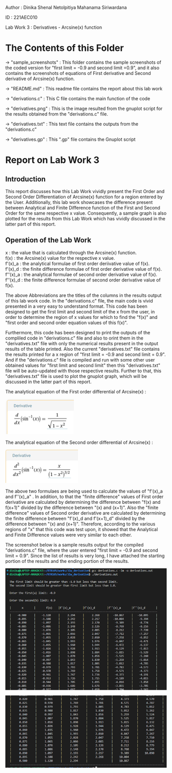 Author : Dinika Shenal Netolpitiya Mahanama Siriwardana

ID : 221AEC010

Lab Work 3 : Derivatives - Arcsine(x) function

# The Contents of this Folder

-> "sample_screenshots" : This folder contains the sample screenshots of the coded version for "first limit = -0.9 and second limit =0.9", and it also contains the screenshots of equations of First derivative and Second derivative of Arcsine(x) function.

-> "README.md" : This readme file contains the report about this lab work

-> "derivations.c" : This C file contains the main function of the code

-> "derivatives.png" : This is the image resulted from the gnuplot script for the results obtained from the "derivations.c" file.

-> "derivatives.txt" : This text file contains the outputs from the "derivations.c"

-> "derivatives.gp" : This ".gp" file contains the Gnuplot script

# Report on Lab Work 3

## Introduction

This report discusses how this Lab Work vividly present the First Order and Second Order Differentiation of Arcsine(x) function for a region entered by the User. Additionally, this lab work showcases the difference present between Analytical and Finite Difference function of the First and Second Order for the same respective x value. Consequently, a sample graph is also plotted for the results from this Lab Work which has vividly discussed in the latter part of this report.

## Operation of the Lab Work

x : the value that is calculated through the Arcsine(x) function. \
f(x) : the Arcsine(x) value for the respective x value. \
f'(x)_a : the analytical formulae of first order deriivative value of f(x). \
f'(x)_d : the finite difference formulae of first order derivative value of f(x). \
f''(x)_a : the analytical formulae of second order derivative value of f(x). \
f''(x)_d : the finite difference formulae of second order derivative value of f(x). 

The above Abbreviations are the titles of the columns in the results output of this lab work code. In the "derivations.c" file, the main code is vivid presented in a very easy to understand format. This code has been designed to get the first limit and second limit of the x from the user, in order to determine the region of x values for which to find the "f(x)" and "first order and second order equation values of this f(x)". 

Furthermore, this code has been designed to print the outputs of the compliled code in "derivations.c" file and also to orint them in the "derivatives.txt" file with only the numerical results present in the output results of the table printed. Also the current "derivatives.txt" file contains the results printed for a x region of "first limit = -0.9 and second limit = 0.9". And if the "derivations.c" file is compiled and run with some other user obtained values for "first limit and second limit" then this "derivatives.txt" file will be auto-updated with those respective results. Further to that, this "derivatives.txt" file is used to plot the gnuplot graph, which will be discussed in the latter part of this report. 

The analytical equation of the First order differential of Arcsine(x) :

![](sample_screenshots/first_order.png)


The analytical equation of the Second order differential of Arcsine(x) :

![](sample_screenshots/second_order.png)


The above two formulaes are being used to calculate the values of "f'(x)_a and f''(x)_a" . In addition, to that the "finite difference" values of First order derivative are calculated by determining the difference between "f(x) and f(x+1)" divided by  the difference between "(x) and (x+1)". Also the "finite difference" values of Second order derivative are calculated by determining the finite difference between "f'(x)_d and f'(x+1)_d" divided by  the difference between "(x) and (x+1)". Therefore, according to the various regions of "x" that this code was test upon, it showed that the Analytical and Finite Difference values were very similar to each other. 

The screenshot below is a sample results output for the compiled "derivations.c" file, where the user entered "first limit = -0.9 and second limit = 0.9". Since the list of results is very long, I have attached the starting portion of the results and the ending portion of the results. 

![](sample_screenshots/first_half.png)

![](sample_screenshots/second_half.png)
